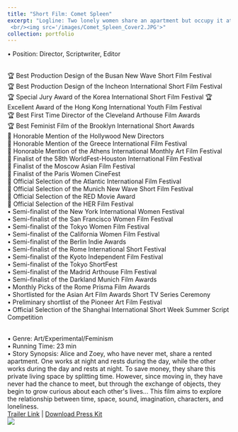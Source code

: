 ```yaml
---
title: "Short Film: Comet Spleen"
excerpt: "Logline: Two lonely women share an apartment but occupy it at different times, their presence lingering in the room like an ungraspable connection felt only through imagination.
 <br/><img src='/images/Comet_Spleen_Cover2.JPG'>"
collection: portfolio
---
```


• Position: Director, Scriptwriter, Editor <br> <br>

🏆 Best Production Design of the Busan New Wave Short Film Festival <br>
🏆 Best Production Design of the Incheon International Short Film Festival
🏆 Special Jury Award of the Korea International Short Film Festival
🏆 Excellent Award of the Hong Kong International Youth Film Festival <br>
🏆 Best First Time Director of the Cleveland Arthouse Film Awards <br>
🏆 Best Feminist Film of the Brooklyn International Short Awards <br>
🏅 Honorable Mention of the Hollywood New Directors <br>
🏅 Honorable Mention of the Greece International Film Festival <br>
🏅 Honorable Mention of the Athens International Monthly Art Film Festival <br>
🏅 Finalist of the 58th WorldFest-Houston International Film Festival <br>
🏅 Finalist of the Moscow Asian Film Festival <br>
🏅 Finalist of the Paris Women CineFest <br>
🌟 Official Selection of the Atlantic International Film Festival <br>
🌟 Official Selection of the Munich New Wave Short Film Festival <br>
🌟 Official Selection of the RED Movie Award <br>
🌟 Official Selection of the HER Film Festival <br>
• Semi-finalist of the New York International Women Festival <br>
• Semi-finalist of the San Francisco Women Film Festival <br>
• Semi-finalist of the Tokyo Women Film Festival <br>
• Semi-finalist of the California Women Film Festival <br>
• Semi-finalist of the Berlin Indie Awards <br>
• Semi-finalist of the Rome International Short Festival <br>
• Semi-finalist of the Kyoto Independent Film Festival <br>
• Semi-finalist of the Tokyo ShortFest <br>
• Semi-finalist of the Madrid Arthouse Film Festival <br>
• Semi-finalist of the Darkland Munich Film Awards <br>
• Monthly Picks of the Rome Prisma Film Awards <br>
• Shortlisted for the Asian Art Film Awards Short TV Series Ceremony <br>
• Preliminary shortlist of the Pioneer Art Film Festival <br>
• Official Selection of the Shanghai International Short Week Summer Script Competition <br> <br>

• Genre: Art/Experimental/Feminism <br>
• Running Time: 23 min <br>
• Story Synopsis: Alice and Zoey, who have never met, share a rented apartment. One works at night and rests during the day, while the other works during the day and rests at night. To save money, they share this private living space by splitting time. However, since moving in, they have never had the chance to meet, but through the exchange of objects, they begin to grow curious about each other's lives... This film aims to explore the relationship between time, space, sound, imagination, characters, and loneliness.
<br> [Trailer Link](https://youtu.be/aGz3TnySiJw?si=lwegq9cexjBGsq6i) | [Download Press Kit](http://JohnnyZhang728.github.io/files/Film_Introduction_2.pdf)
<br> <img src='/images/comet_spleen_stills.png'>
